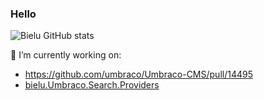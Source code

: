 ### Hello
![Bielu GitHub stats](https://github-readme-stats.vercel.app/api?username=bielu&hide=contribs,prs)

🔭 I’m currently working on:
- https://github.com/umbraco/Umbraco-CMS/pull/14495
- [bielu.Umbraco.Search.Providers](https://github.com/bielu/bielu.Umbraco.Search.Providers)

<!--
**bielu/bielu** is a ✨ _special_ ✨ repository because its `README.md` (this file) appears on your GitHub profile.

Here are some ideas to get you started:

- 🔭 I’m currently working on ...
- 🌱 I’m currently learning ...
- 👯 I’m looking to collaborate on ...
- 🤔 I’m looking for help with ...
- 💬 Ask me about ...
- 📫 How to reach me: ...
- 😄 Pronouns: ...
- ⚡ Fun fact: ...
-->
